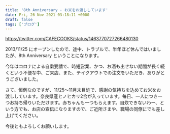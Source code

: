```yaml
---
title: '8th Anniversary - お米をお渡ししています'
date: Fri, 26 Nov 2021 03:18:11 +0000
draft: false
tags: ['ブログ']
---
```


https://twitter.com/CAFECOOKS/status/1463770727266480130

2013/11/25 にオープンしたので、途中、トラブルで、半年ほど休んではいましたが、8th Anniversary ということになります。

今年はコロナによる自粛要請で、時短営業、かつ、お酒も出せない期間が長く続くという不便な中、ご来店、また、テイクアウトでの注文をいただき、ありがとうございました。

さて、恒例なのですが、11/25〜11月末目処で、感謝の気持ちを込めてお米をお渡ししています。奈良県産ヒノヒカリ2合が入っています。毎日、一人につき一つお持ち帰りいただけます。赤ちゃんも一つもらえます。自炊できないわー、という方でも、お店の宣伝になりますので、ご近所さまや、職場の同僚にでも差し上げてください。

今後ともよろしくお願いします。